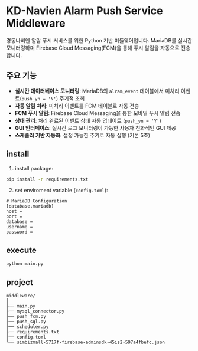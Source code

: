 # KD-Navien Alarm Push Service Middleware

경동나비엔 알람 푸시 서비스를 위한 Python 기반 미들웨어입니다. MariaDB를 실시간 모니터링하며 Firebase Cloud Messaging(FCM)을 통해 푸시 알림을 자동으로 전송합니다.

## 주요 기능

- **실시간 데이터베이스 모니터링**: MariaDB의 `alram_event` 테이블에서 미처리 이벤트(`push_yn = 'N'`) 주기적 조회
- **자동 알림 처리**: 미처리 이벤트를 FCM 테이블로 자동 전송
- **FCM 푸시 알림**: Firebase Cloud Messaging을 통한 모바일 푸시 알림 전송
- **상태 관리**: 처리 완료된 이벤트 상태 자동 업데이트 (`push_yn = 'Y'`)
- **GUI 인터페이스**: 실시간 로그 모니터링이 가능한 사용자 친화적인 GUI 제공
- **스케줄러 기반 자동화**: 설정 가능한 주기로 자동 실행 (기본 5초)


## install

1. install package:
```bash
pip install -r requirements.txt
```

2. set enviroment variable (`config.toml`):
```env
# MariaDB Configuration  
[database.mariadb]
host = 
port = 
database = 
username = 
password = 
```

## execute

```bash
python main.py
```

## project

```
middleware/
│
├── main.py           
├── mysql_connector.py
├── push_fcm.py    
├── push_sql.py   
├── scheduler.py  
├── requirements.txt
├── config.toml   
└── simbizmall-5717f-firebase-adminsdk-45is2-597a4fbefc.json          
```

